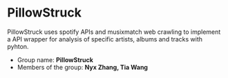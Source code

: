 # PillowStruck

PillowStruck uses spotify APIs and musixmatch web crawling to implement a API wrapper for analysis of specific artists, albums and tracks with pyhton.

- Group name: **PillowStruck**
- Members of the group: **Nyx Zhang, Tia Wang**
